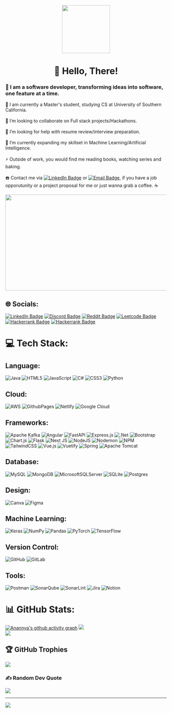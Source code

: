 <p align = "center"><img src="https://media.giphy.com/media/fX5cZemSfX1cMZYuUJ/giphy.gif" width="150" /></p>

<h1 align="center"> 💫 Hello, There! </h1>

### 🎀 I am a software developer, transforming ideas into software, one feature at a time.
📖 I am currently a Master's student, studying CS at University of Southern California.<br><br>
👯 I’m looking to collaborate on Full stack projects/Hackathons.<br><br>
🤝 I’m looking for help with resume review/interview preparation.<br><br>
🌱 I’m currently expanding my skillset in Machine Learning/Artificial Intelligence.<br><br>
⚡ Outside of work, you would find me reading books, watching series and baking.<br><br>
☎️ Contact me via <a href="https://www.linkedin.com/in/anannya-p-03a6a3110"><img src="https://img.shields.io/badge/LinkedIn-indigo?style=for-the-badge&logo=linkedin&logoColor=white" alt="LinkedIn Badge"></a> or <a href="mailto:patranannya@gmail.com"><img src="https://img.shields.io/badge/Email-pink?style=for-the-badge&logo=email&logoColor=black" alt="Email Badge"></a>, if you have a job opporutunity or a project proposal for me or just wanna grab a coffee. ☕ <br>

<p align="center"><img src="https://media.giphy.com/media/L1R1tvI9svkIWwpVYr/giphy.gif" width="600" height="300"  /></p>


## 🌐 Socials:
<a href="https://www.linkedin.com/in/anannya-p-03a6a3110"><img src="https://img.shields.io/badge/LinkedIn-blue?style=for-the-badge&logo=linkedin&logoColor=white" alt="LinkedIn Badge"></a>
<a href="https://discord.gg/JPbyxpDQ"><img src="https://img.shields.io/badge/Discord-purple?style=for-the-badge&logo=discord&logoColor=white" alt="Discord Badge"></a>
<a href="https://www.reddit.com/u/Anannya3/s/QEgrdhwIpH"><img src="https://img.shields.io/badge/Reddit-red?style=for-the-badge&logo=reddit&logoColor=white" alt="Reddit Badge"></a>
<a href="https://leetcode.com/u/anannyap_03/"><img src="https://img.shields.io/badge/Leetcode-brown?style=for-the-badge&logo=leetcode&logoColor=white" alt="Leetcode Badge"></a>
<a href="https://www.hackerrank.com/profile/anannyapatra"><img src="https://img.shields.io/badge/Hackerrank-green?style=for-the-badge&logo=hackerrank&logoColor=white" alt="Hackerrank Badge"></a>
<a href="https://medium.com/@anannyapatra"><img src="https://img.shields.io/badge/Medium-black?style=for-the-badge&logo=medium&logoColor=white" alt="Hackerrank Badge"></a>

# 💻 Tech Stack:
## Language:
![Java](https://img.shields.io/badge/java-%23ED8B00.svg?style=for-the-badge&logo=openjdk&logoColor=white) ![HTML5](https://img.shields.io/badge/html5-%23E34F26.svg?style=for-the-badge&logo=html5&logoColor=white) ![JavaScript](https://img.shields.io/badge/javascript-%23323330.svg?style=for-the-badge&logo=javascript&logoColor=%23F7DF1E) ![C#](https://img.shields.io/badge/c%23-%23239120.svg?style=for-the-badge&logo=csharp&logoColor=white) ![CSS3](https://img.shields.io/badge/css3-%231572B6.svg?style=for-the-badge&logo=css3&logoColor=white) ![Python](https://img.shields.io/badge/python-3670A0?style=for-the-badge&logo=python&logoColor=ffdd54) <br>

## Cloud:
![AWS](https://img.shields.io/badge/AWS-%23FF9900.svg?style=for-the-badge&logo=amazon-aws&logoColor=white) ![GithubPages](https://img.shields.io/badge/github%20pages-121013?style=for-the-badge&logo=github&logoColor=white) ![Netlify](https://img.shields.io/badge/netlify-%23000000.svg?style=for-the-badge&logo=netlify&logoColor=#00C7B7) ![Google Cloud](https://img.shields.io/badge/GoogleCloud-%234285F4.svg?style=for-the-badge&logo=google-cloud&logoColor=white) 

## Frameworks:
![Apache Kafka](https://img.shields.io/badge/Apache%20Kafka-000?style=for-the-badge&logo=apachekafka) ![Angular](https://img.shields.io/badge/angular-%23DD0031.svg?style=for-the-badge&logo=angular&logoColor=white) ![FastAPI](https://img.shields.io/badge/FastAPI-005571?style=for-the-badge&logo=fastapi) ![Express.js](https://img.shields.io/badge/express.js-%23404d59.svg?style=for-the-badge&logo=express&logoColor=%2361DAFB) ![.Net](https://img.shields.io/badge/.NET-5C2D91?style=for-the-badge&logo=.net&logoColor=white) ![Bootstrap](https://img.shields.io/badge/bootstrap-%238511FA.svg?style=for-the-badge&logo=bootstrap&logoColor=white) ![Chart.js](https://img.shields.io/badge/chart.js-F5788D.svg?style=for-the-badge&logo=chart.js&logoColor=white) ![Flask](https://img.shields.io/badge/flask-%23000.svg?style=for-the-badge&logo=flask&logoColor=white) ![Next JS](https://img.shields.io/badge/Next-black?style=for-the-badge&logo=next.js&logoColor=white) ![NodeJS](https://img.shields.io/badge/node.js-6DA55F?style=for-the-badge&logo=node.js&logoColor=white) ![Nodemon](https://img.shields.io/badge/NODEMON-%23323330.svg?style=for-the-badge&logo=nodemon&logoColor=%BBDEAD) ![NPM](https://img.shields.io/badge/NPM-%23CB3837.svg?style=for-the-badge&logo=npm&logoColor=white) ![TailwindCSS](https://img.shields.io/badge/tailwindcss-%2338B2AC.svg?style=for-the-badge&logo=tailwind-css&logoColor=white) ![Vue.js](https://img.shields.io/badge/vue.js-%2335495e.svg?style=for-the-badge&logo=vuedotjs&logoColor=%234FC08D) ![Vuetify](https://img.shields.io/badge/Vuetify-1867C0?style=for-the-badge&logo=vuetify&logoColor=AEDDFF) ![Spring](https://img.shields.io/badge/spring-%236DB33F.svg?style=for-the-badge&logo=spring&logoColor=white) ![Apache Tomcat](https://img.shields.io/badge/apache%20tomcat-%23F8DC75.svg?style=for-the-badge&logo=apache-tomcat&logoColor=black) 

## Database:
![MySQL](https://img.shields.io/badge/mysql-4479A1.svg?style=for-the-badge&logo=mysql&logoColor=white) ![MongoDB](https://img.shields.io/badge/MongoDB-%234ea94b.svg?style=for-the-badge&logo=mongodb&logoColor=white) ![MicrosoftSQLServer](https://img.shields.io/badge/Microsoft%20SQL%20Server-CC2927?style=for-the-badge&logo=microsoft%20sql%20server&logoColor=white) ![SQLite](https://img.shields.io/badge/sqlite-%2307405e.svg?style=for-the-badge&logo=sqlite&logoColor=white) ![Postgres](https://img.shields.io/badge/postgres-%23316192.svg?style=for-the-badge&logo=postgresql&logoColor=white) 

## Design:
![Canva](https://img.shields.io/badge/Canva-%2300C4CC.svg?style=for-the-badge&logo=Canva&logoColor=white) ![Figma](https://img.shields.io/badge/figma-%23F24E1E.svg?style=for-the-badge&logo=figma&logoColor=white) 

## Machine Learning:
![Keras](https://img.shields.io/badge/Keras-%23D00000.svg?style=for-the-badge&logo=Keras&logoColor=white) ![NumPy](https://img.shields.io/badge/numpy-%23013243.svg?style=for-the-badge&logo=numpy&logoColor=white) ![Pandas](https://img.shields.io/badge/pandas-%23150458.svg?style=for-the-badge&logo=pandas&logoColor=white) ![PyTorch](https://img.shields.io/badge/PyTorch-%23EE4C2C.svg?style=for-the-badge&logo=PyTorch&logoColor=white) ![TensorFlow](https://img.shields.io/badge/TensorFlow-%23FF6F00.svg?style=for-the-badge&logo=TensorFlow&logoColor=white) 

## Version Control:
![GitHub](https://img.shields.io/badge/github-%23121011.svg?style=for-the-badge&logo=github&logoColor=white) ![GitLab](https://img.shields.io/badge/gitlab-%23181717.svg?style=for-the-badge&logo=gitlab&logoColor=white) 

## Tools:
![Postman](https://img.shields.io/badge/Postman-FF6C37?style=for-the-badge&logo=postman&logoColor=white) ![SonarQube](https://img.shields.io/badge/SonarQube-black?style=for-the-badge&logo=sonarqube&logoColor=4E9BCD) ![SonarLint](https://img.shields.io/badge/SonarLint-CB2029?style=for-the-badge&logo=SONARLINT&logoColor=white) ![Jira](https://img.shields.io/badge/jira-%230A0FFF.svg?style=for-the-badge&logo=jira&logoColor=white) ![Notion](https://img.shields.io/badge/Notion-%23000000.svg?style=for-the-badge&logo=notion&logoColor=white)

# 📊 GitHub Stats:
[![Anannya's github activity graph](https://github-readme-activity-graph.vercel.app/graph?username=anannya03&theme=redical&background)](https://github.com/anannya03/github-readme-activity-graph)
![](https://github-readme-streak-stats.herokuapp.com/?user=anannya03&theme=dark&hide_border=false)<br>
![](https://github-readme-stats.vercel.app/api/top-langs/?username=anannya03&theme=dark&hide_border=false&include_all_commits=false&count_private=false&layout=compact)

## 🏆 GitHub Trophies
![](https://github-profile-trophy.vercel.app/?username=anannya03&theme=radical&no-frame=true&no-bg=true&margin-w=4)

### ✍️ Random Dev Quote
![](https://quotes-github-readme.vercel.app/api?type=horizontal&theme=radical)

---
[![](https://visitcount.itsvg.in/api?id=anannya03&icon=0&color=0)](https://visitcount.itsvg.in)

<!-- Proudly created with GPRM ( https://gprm.itsvg.in ) -->
